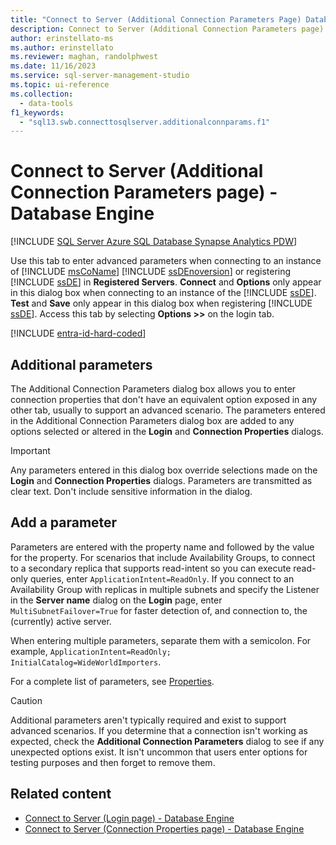 ```yaml
---
title: "Connect to Server (Additional Connection Parameters Page) Database Engine"
description: Connect to Server (Additional Connection Parameters page) Database Engine.
author: erinstellato-ms
ms.author: erinstellato
ms.reviewer: maghan, randolphwest
ms.date: 11/16/2023
ms.service: sql-server-management-studio
ms.topic: ui-reference
ms.collection:
  - data-tools
f1_keywords:
  - "sql13.swb.connecttosqlserver.additionalconnparams.f1"
---
```


# Connect to Server (Additional Connection Parameters page) - Database Engine

[!INCLUDE [SQL Server Azure SQL Database Synapse Analytics PDW](../includes/applies-to-version/sql-asdb-asdbmi-asa-pdw.md)]

Use this tab to enter advanced parameters when connecting to an instance of [!INCLUDE [msCoName](../includes/msconame-md.md)] [!INCLUDE [ssDEnoversion](../includes/ssdenoversion-md.md)] or registering [!INCLUDE [ssDE](../includes/ssde-md.md)] in **Registered Servers**. **Connect** and **Options** only appear in this dialog box when connecting to an instance of the [!INCLUDE [ssDE](../includes/ssde-md.md)]. **Test** and **Save** only appear in this dialog box when registering [!INCLUDE [ssDE](../includes/ssde-md.md)]. Access this tab by selecting **Options >>** on the login tab.

[!INCLUDE [entra-id-hard-coded](../includes/entra-id-hard-coded.md)]

## Additional parameters

The Additional Connection Parameters dialog box allows you to enter connection properties that don't have an equivalent option exposed in any other tab, usually to support an advanced scenario. The parameters entered in the Additional Connection Parameters dialog box are added to any options selected or altered in the **Login** and **Connection Properties** dialogs.

> [!IMPORTANT]  
> Any parameters entered in this dialog box override selections made on the **Login** and **Connection Properties** dialogs. Parameters are transmitted as clear text. Don't include sensitive information in the dialog.

## Add a parameter

Parameters are entered with the property name and followed by the value for the property. For scenarios that include Availability Groups, to connect to a secondary replica that supports read-intent so you can execute read-only queries, enter `ApplicationIntent=ReadOnly`. If you connect to an Availability Group with replicas in multiple subnets and specify the Listener in the **Server name** dialog on the **Login** page, enter `MultiSubnetFailover=True` for faster detection of, and connection to, the (currently) active server.

When entering multiple parameters, separate them with a semicolon. For example, `ApplicationIntent=ReadOnly; InitialCatalog=WideWorldImporters`.

For a complete list of parameters, see [Properties](/../../dotnet/api/microsoft.data.sqlclient.sqlconnectionstringbuilder?view=sqlclient-dotnet-standard-3.1&preserve-view=true#properties).

> [!CAUTION]  
> Additional parameters aren't typically required and exist to support advanced scenarios. If you determine that a connection isn't working as expected, check the **Additional Connection Parameters** dialog to see if any unexpected options exist. It isn't uncommon that users enter options for testing purposes and then forget to remove them.

## Related content

- [Connect to Server (Login page) - Database Engine](connect-to-server-login-page-database-engine.md)
- [Connect to Server (Connection Properties page) - Database Engine](connect-to-server-connection-properties-page-database-engine.md)
